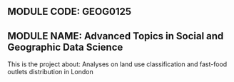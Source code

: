 ## MODULE CODE: GEOG0125
## MODULE NAME: Advanced Topics in Social and Geographic Data Science

This is the project about:
Analyses on land use classification and fast-food outlets distribution in London
